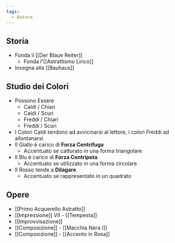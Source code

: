 ```yaml
---
tags:
  - Autore
---
```


## Storia
- Fonda il [[Der Blaue Reiter]]
	- Fonda l'[[Astrattismo Lirico]]
- Insegna alla [[Bauhaus]]
## Studio dei Colori
- Possono Essere
	- Caldi / Chiari
	- Caldi / Scuri
	- Freddi / Chiari
	- Freddi / Scuri
- I Colori Caldi tendono ad avvicinarsi al lettore, i colori Freddi ad allontanarsi
- Il Giallo è carico di **Forza Centrifuga**
	- Accentuato se catturato in una forma triangolare
- Il Blu è carico di **Forza Centripeta**
	- Accentuato se utilizzato in una forma circolare
- Il Rosso tende a **Dilagare**
	- Accentuato se rappresentato in un quadrato
## Opere
- [[Primo Acquerello Astratto]]
- [[Impressione]] VII - [[Tempesta]]
- [[Improvvisazione]]
- [[Composizione]] - [[Macchia Nera I]]
- [[Composizione]] - [[Accento in Rosa]]
